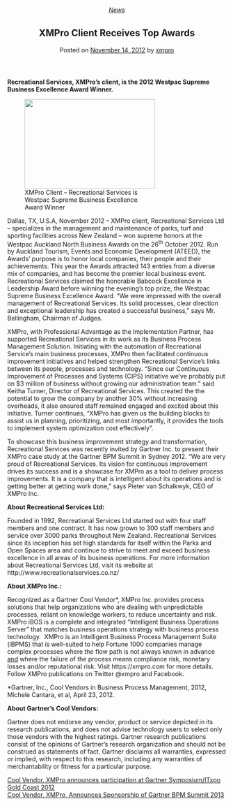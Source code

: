 <div class="large-9 col">
<article class="post-1805 post type-post status-publish format-standard has-post-thumbnail hentry category-news tag-bpm tag-intelligent-business-operations tag-solutions" id="post-1805">
<div class="article-inner">
<header class="entry-header">
<div class="entry-header-text entry-header-text-top text-center">
<h6 class="entry-category is-xsmall"><a href="https://xmpro.com/category/news/" rel="category tag">News</a></h6><h1 class="entry-title">XMPro Client Receives Top Awards</h1><div class="entry-divider is-divider small"></div>
<div class="entry-meta uppercase is-xsmall">
<span class="posted-on">Posted on <a href="https://xmpro.com/xmpro-client-receives-top-awards/" rel="bookmark"><time class="entry-date published updated" datetime="2012-11-14T00:14:02+00:00">November 14, 2012</time></a></span> <span class="byline">by <span class="meta-author vcard"><a class="url fn n" href="https://xmpro.com/author/xmpro/">xmpro</a></span></span> </div>
</div>
</header>
<div class="entry-content single-page">
<p><strong>Recreational Services, XMPro’s client, is the 2012 Westpac Supreme Business Excellence Award Winner.</strong></p>
<figure aria-describedby="caption-attachment-1809" class="wp-caption alignright" id="attachment_1809" style="width: 300px"><a href="https://xmpro.com/wp-content/uploads/2012/11/Rec-Services-Excellent-Awards_XMPro-Client_3001.jpg"><img height="205" src="https://xmpro.com/wp-content/uploads/2012/11/Rec-Services-Excellent-Awards_XMPro-Client_3001.jpg" width="300"/>
</a><figcaption class="wp-caption-text" id="caption-attachment-1809">XMPro Client – Recreational Services is Westpac Supreme Business Excellence Award Winner</figcaption></figure>
<p>Dallas, TX, U.S.A, November 2012 – XMPro client, Recreational Services Ltd – specializes in the management and maintenance of parks, turf and sporting facilities across New Zealand – won supreme honors at the Westpac Auckland North Business Awards on the 26<sup>th</sup> October 2012. Run by Auckland Tourism, Events and Economic Development (ATEED), the Awards’ purpose is to honor local companies, their people and their achievements. This year the Awards attracted 143 entries from a diverse mix of companies, and has become the premier local business event. Recreational Services claimed the honorable Babcock Excellence in Leadership Award before winning the evening’s top prize, the Westpac Supreme Business Excellence Award. “We were impressed with the overall management of Recreational Services. Its solid processes, clear direction and exceptional leadership has created a successful business,” says Mr. Bellingham, Chairman of Judges.</p>
<p>XMPro, with Professional Advantage as the Implementation Partner, has supported Recreational Services in its work as its Business Process Management Solution. Initiating with the automation of Recreational Service’s main business processes, XMPro then facilitated continuous improvement initiatives and helped strengthen Recreational Service’s links between its people, processes and technology. “Since our Continuous Improvement of Processes and Systems (CIPS) initiative we’ve probably put on $3 million of business without growing our administration team.” said Keitha Turner, Director of Recreational Services. This created the the potential to grow the company by another 30% without increasing overheads, it also ensured staff remained engaged and excited about this initiative. Turner continues, “XMPro has given us the building blocks to assist us in planning, prioritizing, and most importantly, it provides the tools to implement system optimization cost effectively”.</p>
<p>To showcase this business improvement strategy and transformation, Recreational Services was recently invited by Gartner Inc. to present their XMPro case study at the Gartner BPM Summit in Sydney 2012. “We are very proud of Recreational Services. Its vision for continuous improvement drives its success and is a showcase for XMPro as a tool to deliver process improvements. It is a company that is intelligent about its operations and is getting better at getting work done,” says Pieter van Schalkwyk, CEO of XMPro Inc.</p>
<p><strong>About Recreational Services Ltd:</strong></p>
<p>Founded in 1992, Recreational Services Ltd started out with four staff members and one contract. It has now grown to 300 staff members and service over 3000 parks throughout New Zealand. Recreational Services since its inception has set high standards for itself within the Parks and Open Spaces area and continue to strive to meet and exceed business excellence in all areas of its business operations. For more information about Recreational Services Ltd, visit its website at http://www.recreationalservices.co.nz/</p>
<p><strong>About XMPro Inc.:</strong></p>
<p>Recognized as a Gartner Cool Vendor*, XMPro Inc. provides process solutions that help organizations who are dealing with unpredictable processes, reliant on knowledge workers, to reduce uncertainty and risk. XMPro iBOS is a complete and integrated “Intelligent Business Operations Server” that matches business operations strategy with business process technology.  XMPro is an Intelligent Business Process Management Suite (iBPMS) that is well-suited to help Fortune 1000 companies manage complex processes where the flow path is not always known in advance <span style="text-decoration: underline;">and</span> where the failure of the process means compliance risk, monetary losses and/or reputational risk. Visit https://xmpro.com for more details. Follow XMPro publications on Twitter @xmpro and Facebook.</p>
<p>*Gartner, Inc., Cool Vendors in Business Process Management, 2012, Michele Cantara, et al, April 23, 2012.</p>
<p><strong>About Gartner’s Cool Vendors: </strong></p>
<p>Gartner does not endorse any vendor, product or service depicted in its research publications, and does not advise technology users to select only those vendors with the highest ratings. Gartner research publications consist of the opinions of Gartner’s research organization and should not be construed as statements of fact. Gartner disclaims all warranties, expressed or implied, with respect to this research, including any warranties of merchantability or fitness for a particular purpose. </p>
<div class="blog-share text-center"><div class="is-divider medium"></div><div class="social-icons share-icons share-row relative"><a aria-label="Share on WhatsApp" class="icon button circle is-outline tooltip whatsapp show-for-medium" data-action="share/whatsapp/share" href="whatsapp://send?text=XMPro%20Client%20Receives%20Top%20Awards - https://xmpro.com/xmpro-client-receives-top-awards/" title="Share on WhatsApp"><i class="icon-whatsapp"></i></a><a aria-label="Share on Facebook" class="icon button circle is-outline tooltip facebook" data-label="Facebook" href="https://www.facebook.com/sharer.php?u=https://xmpro.com/xmpro-client-receives-top-awards/" onclick="window.open(this.href,this.title,'width=500,height=500,top=300px,left=300px'); return false;" rel="noopener nofollow" target="_blank" title="Share on Facebook"><i class="icon-facebook"></i></a><a aria-label="Share on Twitter" class="icon button circle is-outline tooltip twitter" href="https://twitter.com/share?url=https://xmpro.com/xmpro-client-receives-top-awards/" onclick="window.open(this.href,this.title,'width=500,height=500,top=300px,left=300px'); return false;" rel="noopener nofollow" target="_blank" title="Share on Twitter"><i class="icon-twitter"></i></a><a aria-label="Email to a Friend" class="icon button circle is-outline tooltip email" href="/cdn-cgi/l/email-protection#211e5254434b4442551c796c71534e041311624d48444f550413117344424448574452041311754e5104131160564053455207434e45581c624944424a041311554948520413114e54550412600413114955555152041260041367041367594c51534e0f424e4c041367594c51534e0c424d48444f550c53444244485744520c554e510c405640534552041367" rel="nofollow" title="Email to a Friend"><i class="icon-envelop"></i></a><a aria-label="Pin on Pinterest" class="icon button circle is-outline tooltip pinterest" href="https://pinterest.com/pin/create/button?url=https://xmpro.com/xmpro-client-receives-top-awards/&amp;media=https://xmpro.com/wp-content/uploads/2012/11/Rec-Services-Excellent-Awards_XMPro-Client_3001.jpg&amp;description=XMPro%20Client%20Receives%20Top%20Awards" onclick="window.open(this.href,this.title,'width=500,height=500,top=300px,left=300px'); return false;" rel="noopener nofollow" target="_blank" title="Pin on Pinterest"><i class="icon-pinterest"></i></a><a aria-label="Share on LinkedIn" class="icon button circle is-outline tooltip linkedin" href="https://www.linkedin.com/shareArticle?mini=true&amp;url=https://xmpro.com/xmpro-client-receives-top-awards/&amp;title=XMPro%20Client%20Receives%20Top%20Awards" onclick="window.open(this.href,this.title,'width=500,height=500,top=300px,left=300px'); return false;" rel="noopener nofollow" target="_blank" title="Share on LinkedIn"><i class="icon-linkedin"></i></a></div></div></div>
<nav class="navigation-post" id="nav-below" role="navigation">
<div class="flex-row next-prev-nav bt bb">
<div class="flex-col flex-grow nav-prev text-left">
<div class="nav-previous"><a href="https://xmpro.com/cool-vendor-xmpro-announces-participation-at-gartner-symposiumitxpo-gold-coast-2012/" rel="prev"><span class="hide-for-small"><i class="icon-angle-left"></i></span> Cool Vendor, XMPro announces participation at Gartner Symposium/ITxpo Gold Coast 2012</a></div>
</div>
<div class="flex-col flex-grow nav-next text-right">
<div class="nav-next"><a href="https://xmpro.com/cool-vendor-xmpro-announces-sponsorship-of-gartner-bpm-summit-2013/" rel="next">Cool Vendor, XMPro, Announces Sponsorship of Gartner BPM Summit 2013 <span class="hide-for-small"><i class="icon-angle-right"></i></span></a></div> </div>
</div>
</nav>
</div>
</article>
<div class="comments-area" id="comments">
</div>
</div>